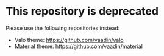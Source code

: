 # This repository is deprecated

Please use the following repositories instead:

- Valo theme: https://github.com/vaadin/valo
- Material theme: https://github.com/vaadin/material
